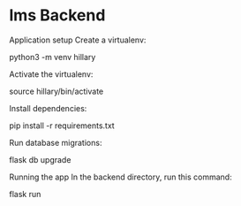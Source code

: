 # lms Backend
  Application setup
Create a virtualenv:

python3 -m venv hillary

Activate the virtualenv:

source  hillary/bin/activate

Install dependencies:

pip install -r requirements.txt

Run database migrations:

flask db upgrade

Running the app
In the backend directory, run this command:

flask run
